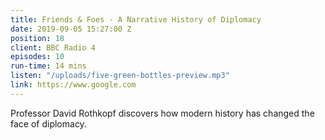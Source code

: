 ```yaml
---
title: Friends & Foes - A Narrative History of Diplomacy
date: 2019-09-05 15:27:00 Z
position: 18
client: BBC Radio 4
episodes: 10
run-time: 14 mins
listen: "/uploads/five-green-bottles-preview.mp3"
link: https://www.google.com
---
```


Professor David Rothkopf discovers how modern history has changed the face of diplomacy.